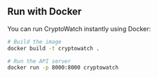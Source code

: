 ## Run with Docker

You can run CryptoWatch instantly using Docker:

```bash
# Build the image
docker build -t cryptowatch .

# Run the API server
docker run -p 8000:8000 cryptowatch